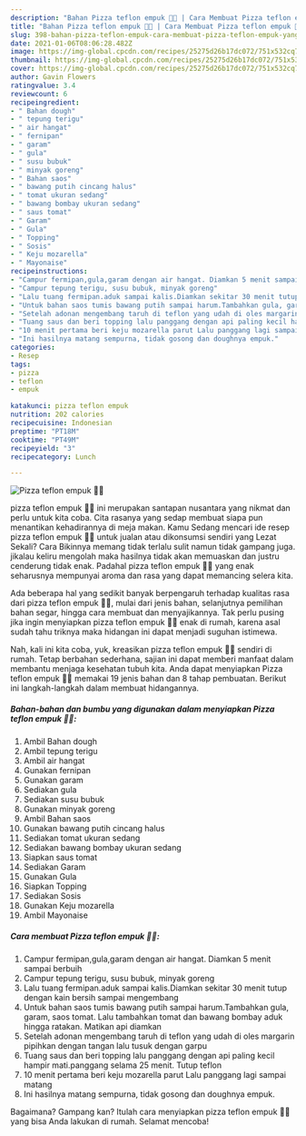 ```yaml
---
description: "Bahan Pizza teflon empuk 🍕🍕 | Cara Membuat Pizza teflon empuk 🍕🍕 Yang Bisa Manjain Lidah"
title: "Bahan Pizza teflon empuk 🍕🍕 | Cara Membuat Pizza teflon empuk 🍕🍕 Yang Bisa Manjain Lidah"
slug: 398-bahan-pizza-teflon-empuk-cara-membuat-pizza-teflon-empuk-yang-bisa-manjain-lidah
date: 2021-01-06T08:06:28.482Z
image: https://img-global.cpcdn.com/recipes/25275d26b17dc072/751x532cq70/pizza-teflon-empuk-🍕🍕-foto-resep-utama.jpg
thumbnail: https://img-global.cpcdn.com/recipes/25275d26b17dc072/751x532cq70/pizza-teflon-empuk-🍕🍕-foto-resep-utama.jpg
cover: https://img-global.cpcdn.com/recipes/25275d26b17dc072/751x532cq70/pizza-teflon-empuk-🍕🍕-foto-resep-utama.jpg
author: Gavin Flowers
ratingvalue: 3.4
reviewcount: 6
recipeingredient:
- " Bahan dough"
- " tepung terigu"
- " air hangat"
- " fernipan"
- " garam"
- " gula"
- " susu bubuk"
- " minyak goreng"
- " Bahan saos"
- " bawang putih cincang halus"
- " tomat ukuran sedang"
- " bawang bombay ukuran sedang"
- " saus tomat"
- " Garam"
- " Gula"
- " Topping"
- " Sosis"
- " Keju mozarella"
- " Mayonaise"
recipeinstructions:
- "Campur fermipan,gula,garam dengan air hangat. Diamkan 5 menit sampai berbuih"
- "Campur tepung terigu, susu bubuk, minyak goreng"
- "Lalu tuang fermipan.aduk sampai kalis.Diamkan sekitar 30 menit tutup dengan kain bersih sampai mengembang"
- "Untuk bahan saos tumis bawang putih sampai harum.Tambahkan gula, garam, saos tomat. Lalu tambahkan tomat dan bawang bombay aduk hingga ratakan. Matikan api diamkan"
- "Setelah adonan mengembang taruh di teflon yang udah di oles margarin pipihkan dengan tangan lalu tusuk dengan garpu"
- "Tuang saus dan beri topping lalu panggang dengan api paling kecil hampir mati.panggang selama 25 menit. Tutup teflon"
- "10 menit pertama beri keju mozarella parut Lalu panggang lagi sampai matang"
- "Ini hasilnya matang sempurna, tidak gosong dan doughnya empuk."
categories:
- Resep
tags:
- pizza
- teflon
- empuk

katakunci: pizza teflon empuk 
nutrition: 202 calories
recipecuisine: Indonesian
preptime: "PT18M"
cooktime: "PT49M"
recipeyield: "3"
recipecategory: Lunch

---
```



![Pizza teflon empuk 🍕🍕](https://img-global.cpcdn.com/recipes/25275d26b17dc072/751x532cq70/pizza-teflon-empuk-🍕🍕-foto-resep-utama.jpg)


pizza teflon empuk 🍕🍕 ini merupakan santapan nusantara yang nikmat dan perlu untuk kita coba. Cita rasanya yang sedap membuat siapa pun menantikan kehadirannya di meja makan.
Kamu Sedang mencari ide resep pizza teflon empuk 🍕🍕 untuk jualan atau dikonsumsi sendiri yang Lezat Sekali? Cara Bikinnya memang tidak terlalu sulit namun tidak gampang juga. jikalau keliru mengolah maka hasilnya tidak akan memuaskan dan justru cenderung tidak enak. Padahal pizza teflon empuk 🍕🍕 yang enak seharusnya mempunyai aroma dan rasa yang dapat memancing selera kita.

Ada beberapa hal yang sedikit banyak berpengaruh terhadap kualitas rasa dari pizza teflon empuk 🍕🍕, mulai dari jenis bahan, selanjutnya pemilihan bahan segar, hingga cara membuat dan menyajikannya. Tak perlu pusing jika ingin menyiapkan pizza teflon empuk 🍕🍕 enak di rumah, karena asal sudah tahu triknya maka hidangan ini dapat menjadi suguhan istimewa.




Nah, kali ini kita coba, yuk, kreasikan pizza teflon empuk 🍕🍕 sendiri di rumah. Tetap berbahan sederhana, sajian ini dapat memberi manfaat dalam membantu menjaga kesehatan tubuh kita. Anda dapat menyiapkan Pizza teflon empuk 🍕🍕 memakai 19 jenis bahan dan 8 tahap pembuatan. Berikut ini langkah-langkah dalam membuat hidangannya.

<!--inarticleads1-->

##### Bahan-bahan dan bumbu yang digunakan dalam menyiapkan Pizza teflon empuk 🍕🍕:

1. Ambil  Bahan dough
1. Ambil  tepung terigu
1. Ambil  air hangat
1. Gunakan  fernipan
1. Gunakan  garam
1. Sediakan  gula
1. Sediakan  susu bubuk
1. Gunakan  minyak goreng
1. Ambil  Bahan saos
1. Gunakan  bawang putih cincang halus
1. Sediakan  tomat ukuran sedang
1. Sediakan  bawang bombay ukuran sedang
1. Siapkan  saus tomat
1. Sediakan  Garam
1. Gunakan  Gula
1. Siapkan  Topping
1. Sediakan  Sosis
1. Gunakan  Keju mozarella
1. Ambil  Mayonaise




<!--inarticleads2-->

##### Cara membuat Pizza teflon empuk 🍕🍕:

1. Campur fermipan,gula,garam dengan air hangat. Diamkan 5 menit sampai berbuih
1. Campur tepung terigu, susu bubuk, minyak goreng
1. Lalu tuang fermipan.aduk sampai kalis.Diamkan sekitar 30 menit tutup dengan kain bersih sampai mengembang
1. Untuk bahan saos tumis bawang putih sampai harum.Tambahkan gula, garam, saos tomat. Lalu tambahkan tomat dan bawang bombay aduk hingga ratakan. Matikan api diamkan
1. Setelah adonan mengembang taruh di teflon yang udah di oles margarin pipihkan dengan tangan lalu tusuk dengan garpu
1. Tuang saus dan beri topping lalu panggang dengan api paling kecil hampir mati.panggang selama 25 menit. Tutup teflon
1. 10 menit pertama beri keju mozarella parut Lalu panggang lagi sampai matang
1. Ini hasilnya matang sempurna, tidak gosong dan doughnya empuk.




Bagaimana? Gampang kan? Itulah cara menyiapkan pizza teflon empuk 🍕🍕 yang bisa Anda lakukan di rumah. Selamat mencoba!
